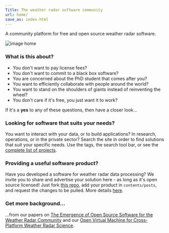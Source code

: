 ```yaml
---
Title: The weather radar software community
url: home/
save_as: index.html
---
```


A community platform for free and open source weather radar software.

![image home](https://upload.wikimedia.org/wikipedia/commons/thumb/5/52/Norman_Doppler_Radar_-_NOAA.jpg/640px-Norman_Doppler_Radar_-_NOAA.jpg "Norman Weather Radar")

### What is this about?

- You don't want to pay license fees?
- You don't want to commit to a black box software?
- You are concerned about the PhD student that comes after you?
- You want to efficiently collaborate with people around the world?
- You want to stand on the shoulders of giants instead of reinventing the wheel?
- You don't care if it's free, you just want it to work?

If it's a **yes** to any of these questions, then have a closer look...

### Looking for software that suits your needs?

You want to interact with your data, or to build applications? In research, operations, or in the private sector? Search the site in order to find solutions that suit your specific needs. Use the tags, the search tool bar, or see the [complete list of projects]({filename}projects.md).

### Providing a useful software product?

Have you developed a software for weather radar data processing? We invite you to share and advertise your solution here - as long as it's open source licensed! Just fork [this repo](https://github.com/openradar/openradar-landing-page), add your product in `contents/posts`, and request the changes to be pulled. More details [here](https://github.com/openradar/openradar-landing-page/wiki).

### Get more background...

...from our papers on [The Emergence of Open Source Software for the Weather Radar Community](https://doi.org/10.1175/BAMS-D-13-00240.1) and our [Open Virtual Machine for Cross-Platform Weather Radar Science](https://doi.org/10.1175/BAMS-D-14-00220.1).
